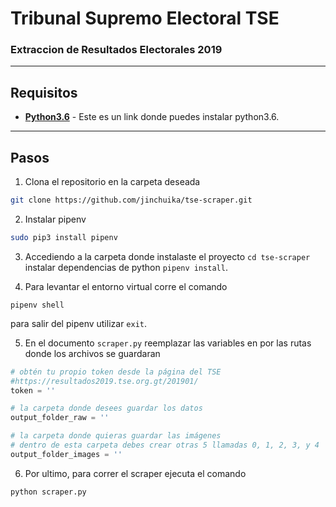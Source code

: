 # Tribunal Supremo Electoral TSE 
### Extraccion de Resultados Electorales 2019

---

## Requisitos

- __[Python3.6](https://medium.com/@moreless/install-python-3-6-on-ubuntu-16-04-28791d5c2167)__ - Este es un link donde puedes instalar python3.6.

---

## Pasos

1. Clona el repositorio en la carpeta deseada

```bash
git clone https://github.com/jinchuika/tse-scraper.git
```

2. Instalar pipenv

```bash
sudo pip3 install pipenv
```

3. Accediendo a la carpeta donde instalaste el proyecto `cd tse-scraper` instalar dependencias de python ```pipenv install```.

4. Para levantar el entorno virtual corre el comando

```
pipenv shell
```

para salir del pipenv utilizar `exit`.

5. En el documento `scraper.py` reemplazar las variables en por las rutas donde los archivos se guardaran 

```python
# obtén tu propio token desde la página del TSE
#https://resultados2019.tse.org.gt/201901/
token = ''

# la carpeta donde desees guardar los datos
output_folder_raw = ''

# la carpeta donde quieras guardar las imágenes
# dentro de esta carpeta debes crear otras 5 llamadas 0, 1, 2, 3, y 4
output_folder_images = ''
```

6. Por ultimo, para correr el scraper ejecuta el comando

```
python scraper.py
```
